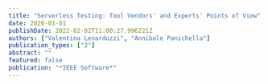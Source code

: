 ```yaml
---
title: "Serverless Testing: Tool Vendors' and Experts' Points of View"
date: 2020-01-01
publishDate: 2022-02-02T11:00:27.996221Z
authors: ["Valentina Lenarduzzi", "Annibale Panichella"]
publication_types: ["2"]
abstract: ""
featured: false
publication: "*IEEE Software*"
---
```


